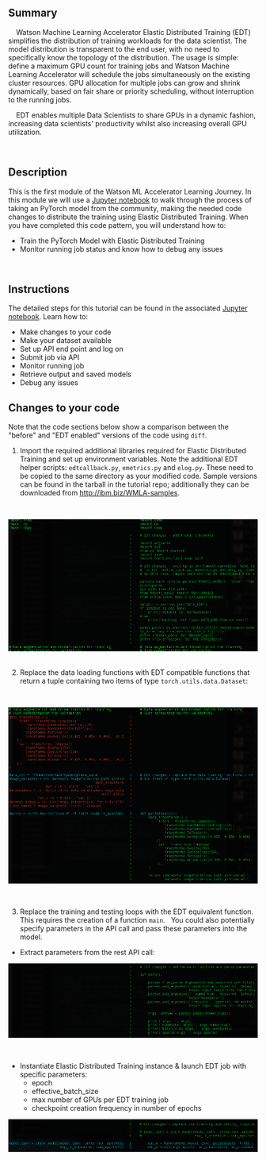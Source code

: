 
## Summary
&nbsp;
&nbsp;
Watson Machine Learning Accelerator Elastic Distributed Training (EDT) simplifies the distribution of training workloads for the data scientist.   The model distribution is transparent to the end user, with no need to specifically know the topology of the distribution.   The usage is simple: define a maximum GPU count for training jobs and Watson Machine Learning Accelerator will schedule the jobs simultaneously on the existing cluster resources. GPU allocation for multiple jobs can grow and shrink dynamically, based on fair share or priority scheduling, without interruption to the running jobs.

&nbsp;
&nbsp;
EDT enables multiple Data Scientists to share GPUs in a dynamic fashion, increasing data scientists' productivity whilst also increasing overall GPU utilization.

&nbsp;
&nbsp;



## Description
This is the first module of the Watson ML Accelerator Learning Journey.  In this module we will use a [Jupyter notebook](https://github.com/IBM/wmla-assets/blob/master/WMLA-learning-journey/elastic-distributed-training-module/elastic_distributed_training_demonstration.ipynb) to walk through the process of taking an PyTorch model from the community,  making the needed code changes to distribute the training using Elastic Distributed Training.     When you have completed this code pattern, you will understand how to:

- Train the PyTorch Model with Elastic Distributed Training
- Monitor running job status and know how to debug any issues

&nbsp;
&nbsp;



## Instructions

The detailed steps for this tutorial can be found in the associated [Jupyter notebook](https://github.com/IBM/wmla-assets/blob/master/WMLA-learning-journey/elastic-distributed-training-module/elastic_distributed_training_demonstration.ipynb).  Learn how to:

- Make changes to your code
- Make your dataset available
- Set up API end point and log on
- Submit job via API
- Monitor running job
- Retrieve output and saved models
- Debug any issues


## Changes to your code

Note that the code sections below show a comparison between the "before" and "EDT enabled" versions of the code using `diff`.

1. Import the required additional libraries required for Elastic Distributed Training and set up environment variables. Note the additional EDT helper scripts: `edtcallback.py`, `emetrics.py` and `elog.py`. These need to be copied to the same directory as your modified code. Sample versions can be found in the tarball in the tutorial repo; additionally they can be downloaded from http://ibm.biz/WMLA-samples.

&nbsp;
&nbsp;
<!-- ![alt text](https://raw.githubusercontent.com/IBM/wmla-assets/master/WMLA-learning-journey/shared-images/1_model_update.png) -->
![image1](https://raw.githubusercontent.com/IBM/wmla-assets/master/WMLA-learning-journey/elastic-distributed-training-module/shared-images/screenshot1.png)
&nbsp;
&nbsp;


2.  Replace the data loading functions with EDT compatible functions that return a tuple containing two items of type `torch.utils.data.Dataset`:

&nbsp;
&nbsp;
<!-- ![alt text](https://raw.githubusercontent.com/IBM/wmla-assets/master/WMLA-learning-journey/shared-images/2_model_update.png)
![alt text](https://raw.githubusercontent.com/IBM/wmla-assets/master/WMLA-learning-journey/shared-images/3_model_update.png) -->
![image2](https://raw.githubusercontent.com/IBM/wmla-assets/master/WMLA-learning-journey/elastic-distributed-training-module/shared-images/screenshot2.png)



&nbsp;
&nbsp;

3.   Replace the training and testing loops with the EDT equivalent function. This requires the creation of a function `main`.
&nbsp;
You could also potentially specify parameters in the API call and pass these parameters into the model.
&nbsp;

- Extract parameters from the rest API call:
&nbsp;
&nbsp;
<!-- ![alt text](https://raw.githubusercontent.com/IBM/wmla-assets/master/WMLA-learning-journey/shared-images/4_model_update.png) -->
![image3](https://raw.githubusercontent.com/IBM/wmla-assets/master/WMLA-learning-journey/elastic-distributed-training-module/shared-images/screenshot3.png)


&nbsp;
&nbsp;
- Instantiate Elastic Distributed Training instance & launch EDT job with specific parameters:
  - epoch
  - effective_batch_size
  - max number of GPUs per EDT training job
  - checkpoint creation frequency in number of epochs
&nbsp;
&nbsp;
<!-- ![alt text](https://raw.githubusercontent.com/IBM/wmla-assets/master/WMLA-learning-journey/shared-images/5_model_update.png) -->
![image4](https://raw.githubusercontent.com/IBM/wmla-assets/master/WMLA-learning-journey/elastic-distributed-training-module/shared-images/screenshot4.png)


&nbsp;
&nbsp;
